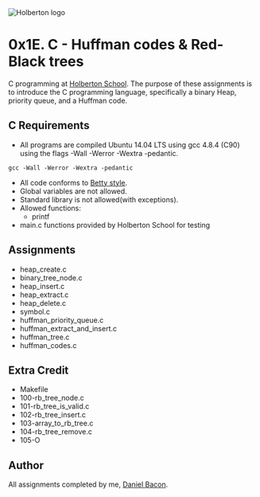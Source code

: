 <img src="https://www.holbertonschool.com/assets/holberton-logo-1cc451260ca3cd297def53f2250a9794810667c7ca7b5fa5879a569a457bf16f.png" alt="Holberton logo">

0x1E. C - Huffman codes & Red-Black trees
=========================================
C programming at [Holberton School](https://www.holbertonschool.com). The purpose of these assignments is to introduce the C programming language, specifically a binary Heap, priority queue, and a Huffman code.

C Requirements
--------------
* All programs are compiled Ubuntu 14.04 LTS using gcc 4.8.4 (C90) using the flags -Wall -Werror -Wextra -pedantic.
```
gcc -Wall -Werror -Wextra -pedantic
```

* All code conforms to [Betty style](https://github.com/holbertonschool/Betty).
* Global variables are not allowed.
* Standard library is not allowed(with exceptions).
* Allowed functions:
  * printf
* main.c functions provided by Holberton School for testing

Assignments
-----------
* heap_create.c
* binary_tree_node.c
* heap_insert.c
* heap_extract.c
* heap_delete.c
* symbol.c
* huffman_priority_queue.c
* huffman_extract_and_insert.c
* huffman_tree.c
* huffman_codes.c

Extra Credit
------------
* Makefile
* 100-rb_tree_node.c
* 101-rb_tree_is_valid.c
* 102-rb_tree_insert.c
* 103-array_to_rb_tree.c
* 104-rb_tree_remove.c
* 105-O

Author
------
All assignments completed by me, [Daniel Bacon](https://github.com/dfbacon).
